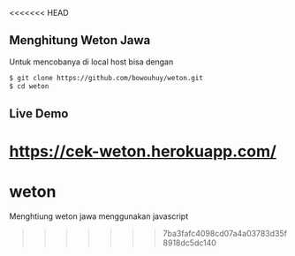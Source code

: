 <<<<<<< HEAD
## Menghitung Weton Jawa

Untuk mencobanya di local host bisa dengan
```sh
$ git clone https://github.com/bowouhuy/weton.git
$ cd weton
```
## Live Demo
https://cek-weton.herokuapp.com/
=======
# weton
Menghtiung weton jawa menggunakan javascript
>>>>>>> 7ba3fafc4098cd07a4a03783d35f8918dc5dc140
